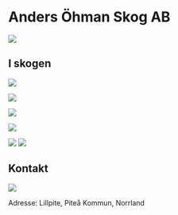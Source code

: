 # Anders Öhman Skog AB


![](Images/Anders0.jpg)



##  I skogen

![](images/1.jpg)

![](images/2.jpg)

![](images/3.jpg)

![](images/4.jpg)

![](images/5.jpg)
![](images/6.jpg)



## Kontakt

![](images/Anders2.jpg)

Adresse: Lillpite,  Piteå Kommun, Norrland  

